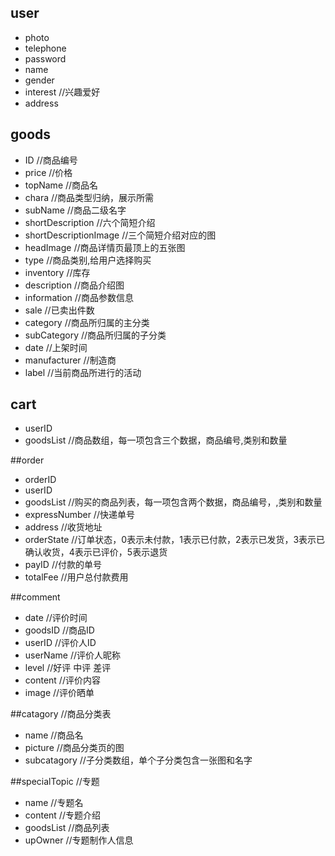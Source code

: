 ## user

*  photo
*  telephone
*  password
*  name
*  gender
*  interest  //兴趣爱好
*  address


## goods

*  ID        //商品编号
*  price       //价格  
*  topName    //商品名
*  chara    //商品类型归纳，展示所需
*  subName    //商品二级名字
*  shortDescription //六个简短介绍
*  shortDescriptionImage //三个简短介绍对应的图
*  headImage   //商品详情页最顶上的五张图
*  type      //商品类别,给用户选择购买
*  inventory  //库存
*  description //商品介绍图
*  information  //商品参数信息
*  sale         //已卖出件数
*  category      //商品所归属的主分类
*  subCategory      //商品所归属的子分类
*  date       //上架时间
*  manufacturer  //制造商
*  label       //当前商品所进行的活动

## cart

*  userID
*  goodsList   //商品数组，每一项包含三个数据，商品编号,类别和数量



##order
* orderID
* userID
* goodsList //购买的商品列表，每一项包含两个数据，商品编号，,类别和数量
* expressNumber   //快递单号
* address  //收货地址
* orderState //订单状态，0表示未付款，1表示已付款，2表示已发货，3表示已确认收货，4表示已评价，5表示退货
* payID    //付款的单号
* totalFee  //用户总付款费用


##comment
* date  //评价时间
* goodsID //商品ID
* userID  //评价人ID
* userName //评价人昵称
* level   //好评 中评 差评
* content  //评价内容
* image  //评价晒单


##catagory //商品分类表
* name      //商品名
* picture   //商品分类页的图
* subcatagory //子分类数组，单个子分类包含一张图和名字


##specialTopic //专题
* name   //专题名
* content  //专题介绍
* goodsList //商品列表
* upOwner   //专题制作人信息







